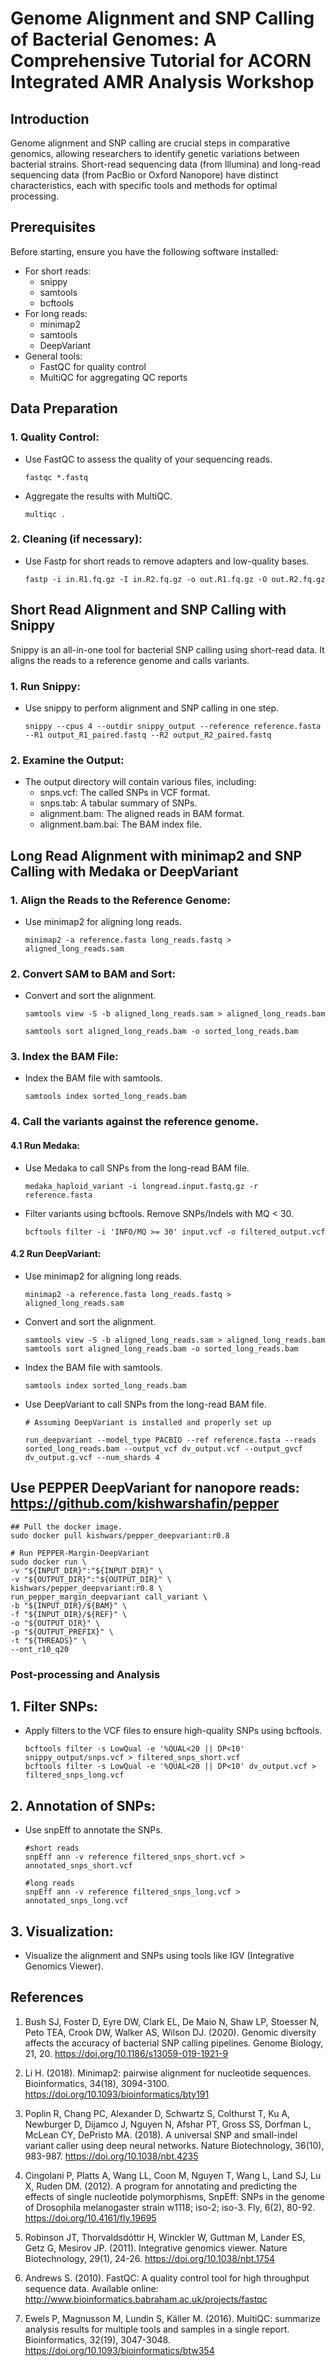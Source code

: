 # Genome Alignment and SNP Calling of Bacterial Genomes: A Comprehensive Tutorial for ACORN Integrated AMR Analysis Workshop

## Introduction

Genome alignment and SNP calling are crucial steps in comparative genomics, allowing researchers to identify genetic variations between bacterial strains. Short-read sequencing data (from Illumina) and long-read sequencing data (from PacBio or Oxford Nanopore) have distinct characteristics, each with specific tools and methods for optimal processing.

## Prerequisites

Before starting, ensure you have the following software installed:
- For short reads:
  - snippy
  - samtools
  - bcftools
- For long reads:
  - minimap2
  - samtools
  - DeepVariant
- General tools:
  - FastQC for quality control
  - MultiQC for aggregating QC reports

## Data Preparation

### 1. Quality Control:
   - Use FastQC to assess the quality of your sequencing reads.
     ```
     fastqc *.fastq
     ```
   - Aggregate the results with MultiQC.
     ```
     multiqc .
     ```

### 2. Cleaning (if necessary):
   - Use Fastp for short reads to remove adapters and low-quality bases.
     
     ```
     fastp -i in.R1.fq.gz -I in.R2.fq.gz -o out.R1.fq.gz -O out.R2.fq.gz
     ```
## Short Read Alignment and SNP Calling with Snippy

Snippy is an all-in-one tool for bacterial SNP calling using short-read data. It aligns the reads to a reference genome and calls variants.

### 1. Run Snippy:
   - Use snippy to perform alignment and SNP calling in one step.
     ```
     snippy --cpus 4 --outdir snippy_output --reference reference.fasta --R1 output_R1_paired.fastq --R2 output_R2_paired.fastq
     ```

### 2. Examine the Output:
   - The output directory will contain various files, including:
     - snps.vcf: The called SNPs in VCF format.
     - snps.tab: A tabular summary of SNPs.
     - alignment.bam: The aligned reads in BAM format.
     - alignment.bam.bai: The BAM index file. 

## Long Read Alignment with minimap2 and SNP Calling with Medaka or DeepVariant

### 1. Align the Reads to the Reference Genome:
   - Use minimap2 for aligning long reads.
     ```
     minimap2 -a reference.fasta long_reads.fastq > aligned_long_reads.sam
     ```

### 2. Convert SAM to BAM and Sort:
   - Convert and sort the alignment.
     ```
     samtools view -S -b aligned_long_reads.sam > aligned_long_reads.bam
     
     samtools sort aligned_long_reads.bam -o sorted_long_reads.bam
     ```
### 3. Index the BAM File:
   - Index the BAM file with samtools.
     ```
     samtools index sorted_long_reads.bam
     ```
### 4. Call the variants against the reference genome.

#### 4.1 Run Medaka:
  - Use Medaka to call SNPs from the long-read BAM file.
    ```
    medaka_haploid_variant -i longread.input.fastq.gz -r reference.fasta
    ```
 - Filter variants using bcftools. Remove SNPs/Indels with MQ < 30.
   ```
   bcftools filter -i 'INFO/MQ >= 30' input.vcf -o filtered_output.vcf

   ```

#### 4.2 Run DeepVariant:
   - Use minimap2 for aligning long reads.
     ```
     minimap2 -a reference.fasta long_reads.fastq > aligned_long_reads.sam
     ```
     
   - Convert and sort the alignment.
     ```
     samtools view -S -b aligned_long_reads.sam > aligned_long_reads.bam
     samtools sort aligned_long_reads.bam -o sorted_long_reads.bam
     ```
     
   - Index the BAM file with samtools.
     ```
     samtools index sorted_long_reads.bam
     ```

   - Use DeepVariant to call SNPs from the long-read BAM file.
     ```
     # Assuming DeepVariant is installed and properly set up

     run_deepvariant --model_type PACBIO --ref reference.fasta --reads sorted_long_reads.bam --output_vcf dv_output.vcf --output_gvcf dv_output.g.vcf --num_shards 4
     ```
## Use PEPPER DeepVariant for nanopore reads: https://github.com/kishwarshafin/pepper

```
## Pull the docker image.
sudo docker pull kishwars/pepper_deepvariant:r0.8

# Run PEPPER-Margin-DeepVariant
sudo docker run \
-v "${INPUT_DIR}":"${INPUT_DIR}" \
-v "${OUTPUT_DIR}":"${OUTPUT_DIR}" \
kishwars/pepper_deepvariant:r0.8 \
run_pepper_margin_deepvariant call_variant \
-b "${INPUT_DIR}/${BAM}" \
-f "${INPUT_DIR}/${REF}" \
-o "${OUTPUT_DIR}" \
-p "${OUTPUT_PREFIX}" \
-t "${THREADS}" \
--ont_r10_q20
```


### Post-processing and Analysis

## 1. Filter SNPs:
   - Apply filters to the VCF files to ensure high-quality SNPs using bcftools.
     ```
     bcftools filter -s LowQual -e '%QUAL<20 || DP<10' snippy_output/snps.vcf > filtered_snps_short.vcf
     bcftools filter -s LowQual -e '%QUAL<20 || DP<10' dv_output.vcf > filtered_snps_long.vcf
     ```

## 2. Annotation of SNPs:
   - Use snpEff to annotate the SNPs.
     ```
     #short reads
     snpEff ann -v reference filtered_snps_short.vcf > annotated_snps_short.vcf

     #long reads
     snpEff ann -v reference filtered_snps_long.vcf > annotated_snps_long.vcf
     ```

## 3. Visualization:
   - Visualize the alignment and SNPs using tools like IGV (Integrative Genomics Viewer).



## References

1. Bush SJ, Foster D, Eyre DW, Clark EL, De Maio N, Shaw LP, Stoesser N, Peto TEA, Crook DW, Walker AS, Wilson DJ. (2020). Genomic diversity affects the accuracy of bacterial SNP calling pipelines. Genome Biology, 21, 20. https://doi.org/10.1186/s13059-019-1921-9

2. Li H. (2018). Minimap2: pairwise alignment for nucleotide sequences. Bioinformatics, 34(18), 3094-3100. https://doi.org/10.1093/bioinformatics/bty191

3. Poplin R, Chang PC, Alexander D, Schwartz S, Colthurst T, Ku A, Newburger D, Dijamco J, Nguyen N, Afshar PT, Gross SS, Dorfman L, McLean CY, DePristo MA. (2018). A universal SNP and small-indel variant caller using deep neural networks. Nature Biotechnology, 36(10), 983-987. https://doi.org/10.1038/nbt.4235

4. Cingolani P, Platts A, Wang LL, Coon M, Nguyen T, Wang L, Land SJ, Lu X, Ruden DM. (2012). A program for annotating and predicting the effects of single nucleotide polymorphisms, SnpEff: SNPs in the genome of Drosophila melanogaster strain w1118; iso-2; iso-3. Fly, 6(2), 80-92. https://doi.org/10.4161/fly.19695

5. Robinson JT, Thorvaldsdóttir H, Winckler W, Guttman M, Lander ES, Getz G, Mesirov JP. (2011). Integrative genomics viewer. Nature Biotechnology, 29(1), 24-26. https://doi.org/10.1038/nbt.1754

6. Andrews S. (2010). FastQC: A quality control tool for high throughput sequence data. Available online: http://www.bioinformatics.babraham.ac.uk/projects/fastqc

7. Ewels P, Magnusson M, Lundin S, Käller M. (2016). MultiQC: summarize analysis results for multiple tools and samples in a single report. Bioinformatics, 32(19), 3047-3048. https://doi.org/10.1093/bioinformatics/btw354




